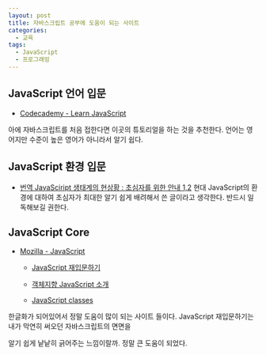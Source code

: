 ```yaml
---
layout: post
title: 자바스크립트 공부에 도움이 되는 사이트
categories:
  - 교육
tags:
  - JavaScript
  - 프로그래밍
---
```


## JavaScript 언어 입문

- [Codecademy - Learn JavaScript](https://www.codecademy.com/learn/learn-javascript)

아에 자바스크립트를 처음 접한다면 이곳의 튜토리얼을 하는 것을 추천한다. 언어는 영어지만 수준이 높은 영어가 아니라서 알기 쉽다.


## JavaScript 환경 입문

- [번역 JavaSciript 생태계의 현상황 : 초심자를 위한 안내 1,2](http://han41858.tistory.com/3)
현대 JavaScript의 환경에 대하여 초심자가 최대한 알기 쉽게 배려해서 쓴 글이라고 생각한다. 반드시 일독해보길 권한다.


## JavaScript Core

- [Mozilla - JavaScript](https://developer.mozilla.org/ko/docs/Web/JavaScript)

  - [JavaScript 재입문하기](https://developer.mozilla.org/ko/docs/A_re-introduction_to_JavaScript)

  - [객체지향 JavaScript 소개](https://developer.mozilla.org/ko/docs/Web/JavaScript/Introduction_to_Object-Oriented_JavaScript)

  - [JavaScript classes](https://developer.mozilla.org/ko/docs/Web/JavaScript/Reference/Classes)

한글화가 되어있어서 정말 도움이 많이 되는 사이트 들이다. JavaScript 재입문하기는 내가 막연히 써오던 자바스크립트의 면면을

알기 쉽게 낱낱히 긁어주는 느낌이랄까. 정말 큰 도움이 되었다.